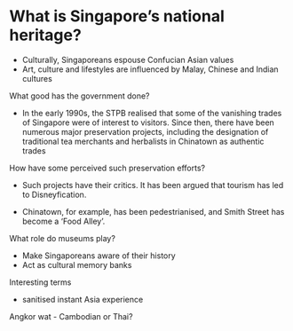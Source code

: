 # What is Singapore’s national heritage?

- Culturally, Singaporeans espouse Confucian Asian values
- Art, culture and lifestyles are influenced by Malay, Chinese and Indian cultures

What good has the government done?

- In the early 1990s, the STPB realised that some of
  the vanishing trades of Singapore were of interest to visitors. Since then, there
  have been numerous major preservation projects, including the designation of
  traditional tea merchants and herbalists in Chinatown as authentic trades

How have some perceived such preservation efforts?

- Such projects have their critics. It has been argued that tourism has led to
  Disneyfication.

- Chinatown, for example, has been pedestrianised, and Smith
  Street has become a ‘Food Alley’.

What role do museums play?

- Make Singaporeans aware of their history
- Act as cultural memory banks

Interesting terms

- sanitised instant Asia experience



Angkor wat - Cambodian or Thai?

